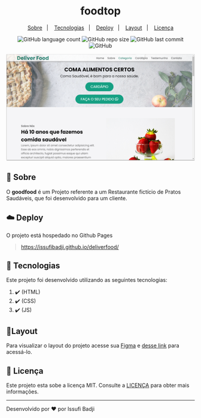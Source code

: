 <h1 align="center" color=" ">
  foodtop
</h1>

<p align="center">
    <a href="#book-sobre">Sobre</a>&nbsp;&nbsp;&nbsp;|&nbsp;&nbsp;&nbsp;
    <a href="#rocket-tecnologias">Tecnologias</a>&nbsp;&nbsp;&nbsp;|&nbsp;&nbsp;&nbsp;
    <a href="#cloud-deploy">Deploy</a>&nbsp;&nbsp;&nbsp;|&nbsp;&nbsp;&nbsp;
    <a href="#layout">Layout</a>&nbsp;&nbsp;&nbsp;|&nbsp;&nbsp;&nbsp;
    <a href="#memo-licença">Licença</a>
</p>

<p align="center">
   
   <img alt="GitHub language count" src="https://img.shields.io/github/languages/count/issufibadji/deliverfood?style=flat-square">

   <img alt="GitHub repo size" src="https://img.shields.io/github/repo-size/issufibadji/deliverfood?style=flat-square">

   <img alt="GitHub last commit" src="https://img.shields.io/github/last-commit/issufibadji/deliverfood?style=flat-square">

   <img alt="GitHub" src="https://img.shields.io/github/license/issufibadji/deliverfood?style=flat-square">
</p>

![deliverfood](https://github.com/issufibadji/deliverfood/blob/master/assets/deliverfood.png)

## :book: Sobre
O **goodfood**
 é um Projeto referente a um Restaurante fictício de Pratos Saudáveis, que foi desenvolvido para um cliente.

## :cloud: Deploy
O projeto está hospedado no Github Pages
>https://issufibadji.github.io/deliverfood/

## :rocket: Tecnologias
Este projeto foi desenvolvido utilizando as seguintes tecnologias:
<!-- ❌✔️ -->
1. ✔️ (HTML)
2. ✔️ (CSS)
3. ✔️ (JS)


## 🔖Layout
Para visualizar o layout do projeto acesse sua  [Figma](figma.com) e [desse link](https://www.figma.com/) para acessá-lo.

## :memo: Licença
Este projeto esta sobe a licença MIT. Consulte a [LICENÇA](https://github.com/issufibadji/deliverfood/blob/master/LINCENSE) para obter mais informações.

---

Desenvolvido por :heart: por Issufi Badji

